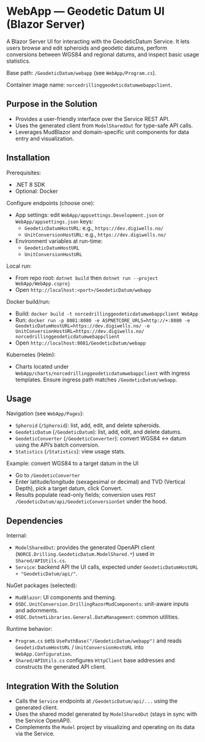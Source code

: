 # WebApp — Geodetic Datum UI (Blazor Server)

A Blazor Server UI for interacting with the GeodeticDatum Service. It lets users browse and edit spheroids and geodetic datums, perform conversions between WGS84 and regional datums, and inspect basic usage statistics.

Base path: `/GeodeticDatum/webapp` (see `WebApp/Program.cs`).

Container image name: `norcedrillinggeodeticdatumwebappclient`.

## Purpose in the Solution

- Provides a user-friendly interface over the Service REST API.
- Uses the generated client from `ModelSharedOut` for type-safe API calls.
- Leverages MudBlazor and domain-specific unit components for data entry and visualization.

## Installation

Prerequisites:
- .NET 8 SDK
- Optional: Docker

Configure endpoints (choose one):
- App settings: edit `WebApp/appsettings.Development.json` or `WebApp/appsettings.json` keys:
  - `GeodeticDatumHostURL`: e.g., `https://dev.digiwells.no/`
  - `UnitConversionHostURL`: e.g., `https://dev.digiwells.no/`
- Environment variables at run-time:
  - `GeodeticDatumHostURL`
  - `UnitConversionHostURL`

Local run:
- From repo root: `dotnet build` then `dotnet run --project WebApp/WebApp.csproj`
- Open `http://localhost:<port>/GeodeticDatum/webapp`

Docker build/run:
- Build: `docker build -t norcedrillinggeodeticdatumwebappclient WebApp`
- Run: `docker run -p 8081:8080 -e ASPNETCORE_URLS=http://+:8080 -e GeodeticDatumHostURL=https://dev.digiwells.no/ -e UnitConversionHostURL=https://dev.digiwells.no/ norcedrillinggeodeticdatumwebappclient`
- Open `http://localhost:8081/GeodeticDatum/webapp`

Kubernetes (Helm):
- Charts located under `WebApp/charts/norcedrillinggeodeticdatumwebappclient` with ingress templates. Ensure ingress path matches `/GeodeticDatum/webapp`.

## Usage

Navigation (see `WebApp/Pages`):
- `Spheroid` (`/Spheroid`): list, add, edit, and delete spheroids.
- `GeodeticDatum` (`/GeodeticDatum`): list, add, edit, and delete datums.
- `GeodeticConverter` (`/GeodeticConverter`): convert WGS84 ↔ datum using the API’s batch conversion.
- `Statistics` (`/Statistics`): view usage stats.

Example: convert WGS84 to a target datum in the UI
- Go to `/GeodeticConverter`
- Enter latitude/longitude (sexagesimal or decimal) and TVD (Vertical Depth), pick a target datum, click Convert.
- Results populate read-only fields; conversion uses `POST /GeodeticDatum/api/GeodeticConversionSet` under the hood.

## Dependencies

Internal:
- `ModelSharedOut`: provides the generated OpenAPI client (`NORCE.Drilling.GeodeticDatum.ModelShared.*`) used in `Shared/APIUtils.cs`.
- `Service`: backend API the UI calls, expected under `GeodeticDatumHostURL + "GeodeticDatum/api/"`.

NuGet packages (selected):
- `MudBlazor`: UI components and theming.
- `OSDC.UnitConversion.DrillingRazorMudComponents`: unit-aware inputs and adornments.
- `OSDC.DotnetLibraries.General.DataManagement`: common utilities.

Runtime behavior:
- `Program.cs` sets `UsePathBase("/GeodeticDatum/webapp")` and reads `GeodeticDatumHostURL` / `UnitConversionHostURL` into `WebApp.Configuration`.
- `Shared/APIUtils.cs` configures `HttpClient` base addresses and constructs the generated API client.

## Integration With the Solution

- Calls the `Service` endpoints at `/GeodeticDatum/api/...` using the generated client.
- Uses the shared model generated by `ModelSharedOut` (stays in sync with the Service OpenAPI).
- Complements the `Model` project by visualizing and operating on its data via the Service.
